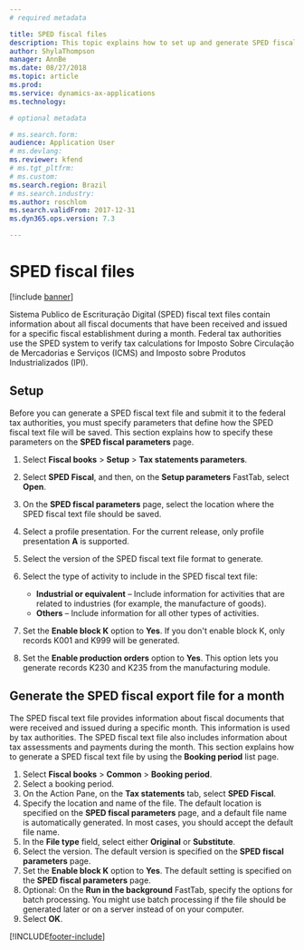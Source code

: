 ```yaml
---
# required metadata

title: SPED fiscal files
description: This topic explains how to set up and generate SPED fiscal export files for Brazil. 
author: ShylaThompson
manager: AnnBe
ms.date: 08/27/2018
ms.topic: article
ms.prod: 
ms.service: dynamics-ax-applications
ms.technology:

# optional metadata

# ms.search.form:  
audience: Application User
# ms.devlang: 
ms.reviewer: kfend
# ms.tgt_pltfrm: 
# ms.custom: 
ms.search.region: Brazil
# ms.search.industry: 
ms.author: roschlom
ms.search.validFrom: 2017-12-31
ms.dyn365.ops.version: 7.3

---
```


# SPED fiscal files 

[!include [banner](../includes/banner.md)]

Sistema Publico de Escrituração Digital (SPED) fiscal text files contain information about all fiscal documents that have been received and issued for a specific fiscal establishment during a month. Federal tax authorities use the SPED system to verify tax calculations for Imposto Sobre Circulação de Mercadorias e Serviços (ICMS) and Imposto sobre Produtos Industrializados (IPI).

## Setup

Before you can generate a SPED fiscal text file and submit it to the federal tax authorities, you must specify parameters that define how the SPED fiscal text file will be saved. This section explains how to specify these parameters on the **SPED fiscal parameters** page.

1. Select **Fiscal books** \> **Setup** \> **Tax statements parameters**.
2. Select **SPED Fiscal**, and then, on the **Setup parameters** FastTab, select **Open**.
4. On the **SPED fiscal parameters** page, select the location where the SPED fiscal text file should be saved.
5. Select a profile presentation. For the current release, only profile presentation **A** is supported.
6. Select the version of the SPED fiscal text file format to generate.
7. Select the type of activity to include in the SPED fiscal text file:

    - **Industrial or equivalent** – Include information for activities that are related to industries (for example, the manufacture of goods).
    - **Others** – Include information for all other types of activities.

8. Set the **Enable block K** option to **Yes**. If you don't enable block K, only records K001 and K999 will be generated.
9. Set the **Enable production orders** option to **Yes**. This option lets you generate records K230 and K235 from the manufacturing module. 

## Generate the SPED fiscal export file for a month 

The SPED fiscal text file provides information about fiscal documents that were received and issued during a specific month. This information is used by tax authorities. The SPED fiscal text file also includes information about tax assessments and payments during the month. This section explains how to generate a SPED fiscal text file by using the **Booking period** list page.

1. Select **Fiscal books** \> **Common** \> **Booking period**.
2. Select a booking period.
3. On the Action Pane, on the **Tax statements** tab, select **SPED Fiscal**.
4. Specify the location and name of the file. The default location is specified on the **SPED fiscal parameters** page, and a default file name is automatically generated. In most cases, you should accept the default file name.
5. In the **File type** field, select either **Original** or **Substitute**.
6. Select the version. The default version is specified on the **SPED fiscal parameters** page.
7. Set the **Enable block K** option to **Yes**. The default setting is specified on the **SPED fiscal parameters** page.
8. Optional: On the **Run in the background** FastTab, specify the options for batch processing. You might use batch processing if the file should be generated later or on a server instead of on your computer.
9. Select **OK**.


[!INCLUDE[footer-include](../../includes/footer-banner.md)]